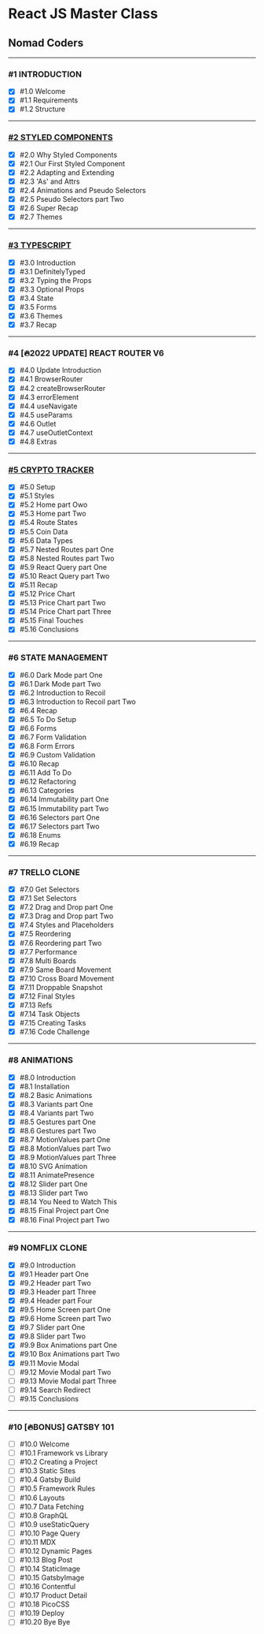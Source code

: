 # React JS Master Class

## Nomad Coders

---

### #1 INTRODUCTION

- [x] #1.0 Welcome
- [x] #1.1 Requirements
- [x] #1.2 Structure

---

### [#2 STYLED COMPONENTS](https://github.com/Stilllee/react-masterclass/tree/01.styled-components)

- [x] #2.0 Why Styled Components
- [x] #2.1 Our First Styled Component
- [x] #2.2 Adapting and Extending
- [x] #2.3 'As' and Attrs
- [x] #2.4 Animations and Pseudo Selectors
- [x] #2.5 Pseudo Selectors part Two
- [x] #2.6 Super Recap
- [x] #2.7 Themes

---

### [#3 TYPESCRIPT](https://github.com/Stilllee/react-masterclass/tree/02.typescript)

- [x] #3.0 Introduction
- [x] #3.1 DefinitelyTyped
- [x] #3.2 Typing the Props
- [x] #3.3 Optional Props
- [x] #3.4 State
- [x] #3.5 Forms
- [x] #3.6 Themes
- [x] #3.7 Recap

---

### #4 [🔥2022 UPDATE] REACT ROUTER V6

- [x] #4.0 Update Introduction
- [x] #4.1 BrowserRouter
- [x] #4.2 createBrowserRouter
- [x] #4.3 errorElement
- [x] #4.4 useNavigate
- [x] #4.5 useParams
- [x] #4.6 Outlet
- [x] #4.7 useOutletContext
- [x] #4.8 Extras

---

### [#5 CRYPTO TRACKER](https://github.com/Stilllee/react-masterclass/tree/03.crypto-tracker)

- [x] #5.0 Setup
- [x] #5.1 Styles
- [x] #5.2 Home part Owo
- [x] #5.3 Home part Two
- [x] #5.4 Route States
- [x] #5.5 Coin Data
- [x] #5.6 Data Types
- [x] #5.7 Nested Routes part One
- [x] #5.8 Nested Routes part Two
- [x] #5.9 React Query part One
- [x] #5.10 React Query part Two
- [x] #5.11 Recap
- [x] #5.12 Price Chart
- [x] #5.13 Price Chart part Two
- [x] #5.14 Price Chart part Three
- [x] #5.15 Final Touches
- [x] #5.16 Conclusions

---

### #6 STATE MANAGEMENT

- [x] #6.0 Dark Mode part One
- [x] #6.1 Dark Mode part Two
- [x] #6.2 Introduction to Recoil
- [x] #6.3 Introduction to Recoil part Two
- [x] #6.4 Recap
- [x] #6.5 To Do Setup
- [x] #6.6 Forms
- [x] #6.7 Form Validation
- [x] #6.8 Form Errors
- [x] #6.9 Custom Validation
- [x] #6.10 Recap
- [x] #6.11 Add To Do
- [x] #6.12 Refactoring
- [x] #6.13 Categories
- [x] #6.14 Immutability part One
- [x] #6.15 Immutability part Two
- [x] #6.16 Selectors part One
- [x] #6.17 Selectors part Two
- [x] #6.18 Enums
- [x] #6.19 Recap

---

### #7 TRELLO CLONE

- [x] #7.0 Get Selectors
- [x] #7.1 Set Selectors
- [x] #7.2 Drag and Drop part One
- [x] #7.3 Drag and Drop part Two
- [x] #7.4 Styles and Placeholders
- [x] #7.5 Reordering
- [x] #7.6 Reordering part Two
- [x] #7.7 Performance
- [x] #7.8 Multi Boards
- [x] #7.9 Same Board Movement
- [x] #7.10 Cross Board Movement
- [x] #7.11 Droppable Snapshot
- [x] #7.12 Final Styles
- [x] #7.13 Refs
- [x] #7.14 Task Objects
- [x] #7.15 Creating Tasks
- [x] #7.16 Code Challenge

---

### #8 ANIMATIONS

- [x] #8.0 Introduction
- [x] #8.1 Installation
- [x] #8.2 Basic Animations
- [x] #8.3 Variants part One
- [x] #8.4 Variants part Two
- [x] #8.5 Gestures part One
- [x] #8.6 Gestures part Two
- [x] #8.7 MotionValues part One
- [x] #8.8 MotionValues part Two
- [x] #8.9 MotionValues part Three
- [x] #8.10 SVG Animation
- [x] #8.11 AnimatePresence
- [x] #8.12 Slider part One
- [x] #8.13 Slider part Two
- [x] #8.14 You Need to Watch This
- [x] #8.15 Final Project part One
- [x] #8.16 Final Project part Two

---

### #9 NOMFLIX CLONE

- [x] #9.0 Introduction
- [x] #9.1 Header part One
- [x] #9.2 Header part Two
- [x] #9.3 Header part Three
- [x] #9.4 Header part Four
- [x] #9.5 Home Screen part One
- [x] #9.6 Home Screen part Two
- [x] #9.7 Slider part One
- [x] #9.8 Slider part Two
- [x] #9.9 Box Animations part One
- [x] #9.10 Box Animations part Two
- [x] #9.11 Movie Modal
- [ ] #9.12 Movie Modal part Two
- [ ] #9.13 Movie Modal part Three
- [ ] #9.14 Search Redirect
- [ ] #9.15 Conclusions

---

### #10 [🔥BONUS] GATSBY 101

- [ ] #10.0 Welcome
- [ ] #10.1 Framework vs Library
- [ ] #10.2 Creating a Project
- [ ] #10.3 Static Sites
- [ ] #10.4 Gatsby Build
- [ ] #10.5 Framework Rules
- [ ] #10.6 Layouts
- [ ] #10.7 Data Fetching
- [ ] #10.8 GraphQL
- [ ] #10.9 useStaticQuery
- [ ] #10.10 Page Query
- [ ] #10.11 MDX
- [ ] #10.12 Dynamic Pages
- [ ] #10.13 Blog Post
- [ ] #10.14 StaticImage
- [ ] #10.15 GatsbyImage
- [ ] #10.16 Contentful
- [ ] #10.17 Product Detail
- [ ] #10.18 PicoCSS
- [ ] #10.19 Deploy
- [ ] #10.20 Bye Bye
